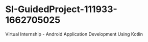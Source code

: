 # SI-GuidedProject-111933-1662705025
Virtual Internship - Android Application Development Using Kotlin
